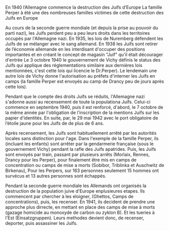 En 1940 l’Allemagne commence la destruction des Juifs d’Europe
La famille Perper à été une des nombreuses familles victimes de
cette destruction des Juifs en Europe 

   Au cours de la seconde guerre mondiale (et depuis la prise au pouvoir
du parti nazi), les Juifs perdent peu a peu leurs droits dans les
territoires occupés par l'Allemagne nazi. En 1935, les lois de
Nuremberg défendent  les Juifs de se mélanger avec le sang allemand.
En 1938 les Juifs sont retirer de l’économie allemande en les
interdisant d'occuper des positions importantes et en créant le
concept de magasin "Juif" qu'il était décourager d'entrée Le 3
octobre 1940 le gouvernement de Vichy définis le status des Juifs
qui applique des réglementations similaire aux dernières lois
mentionnées, c'est cette lois qui licencie le Dr.Perper). Le
lendemain une autre lois de Vichy donne l'autorisation au préfets
d'interner les Juifs en camps (la famille Perper est envoyés au
camp de Drancy peu de jours après cette lois).

  Pendant que le compte des droits Juifs se réduits, l'Allemagne nazi
s'adonne aussi au recensement de toute la populationa Juifs. Celui-ci
commence en septembre 1940, puis il est renforcé, d'abord, le 7
octobre de la même année par l'obligation de l'inscription de la
mentions Juifs sur les papier d'identités. En suite, par, le 29 mai
1942 avec le port obligatoire de l’étoile jaune pour les Juifs de
de plus de 6 ans.

  Après recensement, les Juifs sont habituellement arrêté par les
autorités locales sans distinction pour l'age. Dans l'exemple de la
famille Perper, ils (incluant les enfants) sont arrêter par la
gendarmerie française (sous le gouvernement Vichy) pendant la
rafle des Juifs apatrides. Puis, les Juifs sont envoyés par train,
passant par plusieurs arrêts (Morlaix, Rennes, Drancy pour les
Perper), pour finalement être mis en camps de concentration ou
camps de mise a morts  (Sobibor, Triblinka et Auschwitz de Birkenau),
Pour les Perpers, sur 163 personnes seulement 15 hommes ont survécus
et 13 autres personnes sont échappés.

Pendant la seconde guerre mondiale les Allemands ont organisés la
destruction de la population juive d'Europe enplusieures etapes.
Ils commencent par chercher à les eloigner, (Ghettos, Camps de
concentrations), puis, les recenser. En 1941, ils decident de prendre
une approche plus dirrecte, en mettant en place des camps de mise
à morts (gazage homicide au monoxyde de carbon ou zyklon B). Et les
tueries à l'Est (Einsatzgruppen). Leurs methodes devient donc, de
recenser, deporter, puis assassiner les Juifs.
